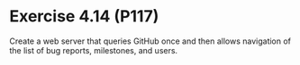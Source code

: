 # Exercise 4.14 (P117)

Create a web server that queries GitHub once and then allows navigation of the list of bug reports, milestones, and users.
